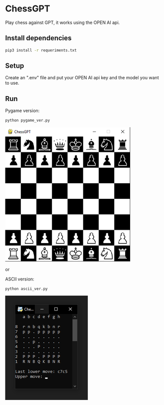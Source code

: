 # ChessGPT
Play chess against GPT, it works using the OPEN AI api.

## Install dependencies

```sh
pip3 install -r requeriments.txt
```

## Setup

Create an ".env" file and put your OPEN AI api key and the model you want to use.

## Run

Pygame version:
```sh
python pygame_ver.py
```
![pygame](images/pygame.png)

or

ASCII version:
```sh
python ascii_ver.py
```
![ascii](images/ascii.png)